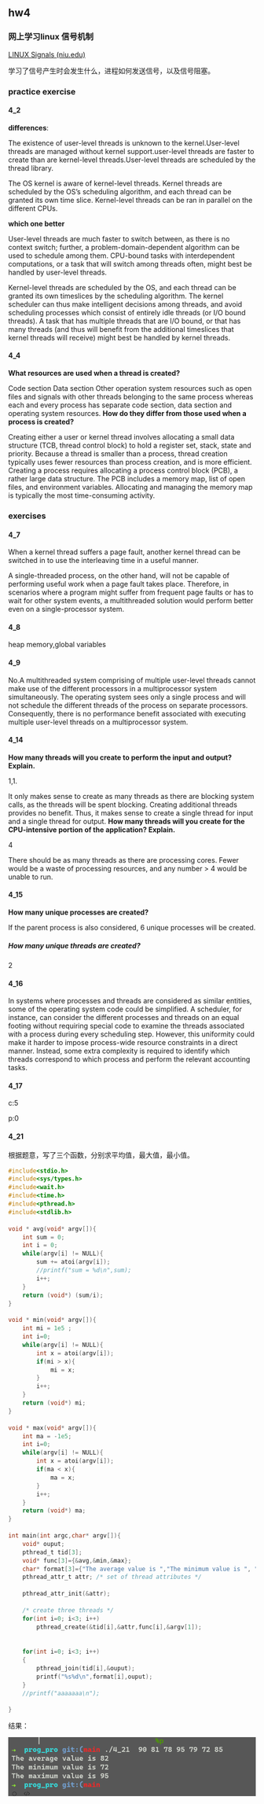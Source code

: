 ## hw4

### 网上学习linux 信号机制

[LINUX Signals (niu.edu)](https://faculty.cs.niu.edu/~hutchins/csci480/signals.htm)

学习了信号产生时会发生什么，进程如何发送信号，以及信号阻塞。

### practice exercise

#### 4_2

**differences**:

The existence of user-level threads is unknown to the kernel.User-level threads are managed without kernel support.user-level threads are faster to create than are kernel-level threads.User-level threads are scheduled by the thread library.

The OS kernel is aware of kernel-level threads. Kernel threads are scheduled by the OS’s scheduling algorithm, and each thread can be granted its own time slice. Kernel-level threads can be ran in parallel on the different CPUs.

**which one better**

User-level threads are much faster to switch between, as there is no context switch; further, a problem-domain-dependent algorithm can be used to schedule among them. CPU-bound tasks with interdependent computations, or a task that will switch among threads often, might best be handled by user-level threads.

Kernel-level threads are scheduled by the OS, and each thread can be granted its own timeslices by the scheduling algorithm. The kernel scheduler can thus make intelligent decisions among threads, and avoid scheduling processes which consist of entirely idle threads (or I/O bound threads). A task that has multiple threads that are I/O bound, or that has many threads (and thus will benefit from the additional timeslices that kernel threads will receive) might best be handled by kernel threads.

#### 4_4

**What resources are used when a thread is created?**

Code section
Data section
Other operation system resources such as open files and signals with other threads belonging to the same process whereas each and every process has separate code section, data section and operating system resources.
**How do they differ from those used when a process is created?**

Creating either a user or kernel thread involves allocating a small data structure (TCB, thread control block) to hold a register set, stack, state and priority. Because a thread is smaller than a process, thread creation typically uses fewer resources than process creation, and is more efficient.
Creating a process requires allocating a process control block (PCB), a rather large data structure. The PCB includes a memory map, list of open files, and environment variables. Allocating and managing the memory map is typically the most time-consuming activity.

### exercises

#### 4_7

When a kernel thread suffers a page fault, another kernel thread can be switched in to use the interleaving time in a useful manner.

A single-threaded process, on the other hand, will not be capable of performing useful work when a page fault takes place. Therefore, in scenarios where a program might suffer from frequent page faults or has to wait for other system events, a multithreaded solution would perform better even on a single-processor system.

#### 4_8

heap memory,global variables

#### 4_9

No.A multithreaded system comprising of multiple user-level threads cannot make use of the different processors in a multiprocessor system simultaneously. The operating system sees only a single process and will not schedule the different threads of the process on separate processors. Consequently, there is no performance benefit associated with executing multiple user-level threads on a multiprocessor system.

#### 4_14

**How many threads will you create to perform the input and output? Explain.**

1,1.

It only makes sense to create as many threads as there are blocking system calls, as the threads will be spent blocking. Creating additional threads provides no benefit. Thus, it makes sense to create a single thread for input and a single thread for output.
**How many threads will you create for the CPU-intensive portion of the application? Explain.**

4

 There should be as many threads as there are processing cores. Fewer would be a waste of processing resources, and any number > 4 would be unable to run.

#### 4_15

**How many unique processes are created?**

 If the parent process is also considered, 6 unique processes will be created.

##### How many unique threads are created?

2

#### 4_16

In systems where processes and threads are considered as similar entities, some of the operating system code could be simplified. A scheduler, for instance, can consider the different processes and threads on an equal footing without requiring special code to examine the threads associated with a process during every scheduling step. However, this uniformity could make it harder to impose process-wide resource constraints in a direct manner. Instead, some extra complexity is required to identify which threads correspond to which process and perform the relevant accounting tasks.

#### 4_17

c:5

p:0

#### 4_21

根据题意，写了三个函数，分别求平均值，最大值，最小值。

```c
#include<stdio.h>
#include<sys/types.h>
#include<wait.h>
#include<time.h>
#include<pthread.h>
#include<stdlib.h>

void * avg(void* argv[]){
	int sum = 0;
	int i = 0;
	while(argv[i] != NULL){
		sum += atoi(argv[i]);
		//printf("sum = %d\n",sum);
		i++;
	}	
	return (void*) (sum/i);
}

void * min(void* argv[]){
	int mi = 1e5 ;
	int i=0;
	while(argv[i] != NULL){
		int x = atoi(argv[i]);
		if(mi > x){
			mi = x;
		}
		i++;
	}
	return (void*) mi;
}

void * max(void* argv[]){
	int ma = -1e5;
	int i=0;
	while(argv[i] != NULL){
		int x = atoi(argv[i]);
		if(ma < x){
			ma = x;
		}
		i++;
	}
	return (void*) ma;
}

int main(int argc,char* argv[]){
	void* ouput;
	pthread_t tid[3];
	void* func[3]={&avg,&min,&max};
	char* format[3]={"The average value is ","The minimum value is ", "The maximum value is "};
	pthread_attr_t attr; /* set of thread attributes */
	
	pthread_attr_init(&attr);

    /* create three threads */
	for(int i=0; i<3; i++)
		pthread_create(&tid[i],&attr,func[i],&argv[1]);


	for(int i=0; i<3; i++)
	{
		pthread_join(tid[i],&ouput);
		printf("%s%d\n",format[i],ouput);
	}
	//printf("aaaaaaa\n");

}
```

结果：

![image-20240403202249516](hw4/image-20240403202249516.png)